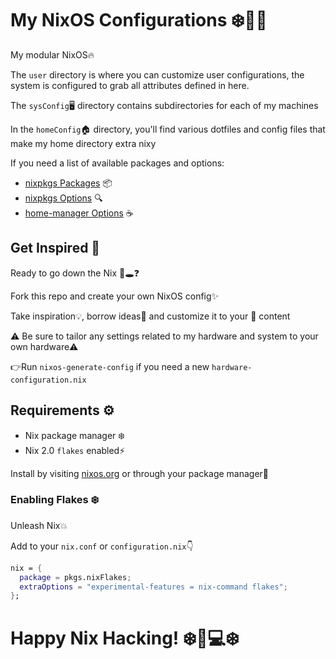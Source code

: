 # My NixOS Configurations ❄️👨‍💻

My modular NixOS🔥

The `user` directory is where you can customize user configurations, the system is configured to grab all attributes defined in here.

The `sysConfig`🖥️ directory contains subdirectories for each of my machines

In the `homeConfig`🏠️ directory, you'll find various dotfiles and config files that make my home directory extra nixy

If you need a list of available packages and options:

- [nixpkgs Packages](https://search.nixos.org/packages) 📦️
- [nixpkgs Options](https://search.nixos.org/options?) 🔍️
- [home-manager Options](https://mipmip.github.io/home-manager-option-search/) ☕️

## Get Inspired 🌟

Ready to go down the Nix 🐇🕳️❓️

Fork this repo and create your own NixOS config✨

Take inspiration💡, borrow ideas💭 and customize it to your 💖 content

⚠️ Be sure to tailor any settings related to my hardware and system to your own hardware⚠️

👉️Run `nixos-generate-config` if you need a new `hardware-configuration.nix`

## Requirements ⚙️

- Nix package manager ❄️
- Nix 2.0 `flakes` enabled⚡️

Install by visiting [nixos.org](https://www.nixos.org/) or through your package manager🚀

### Enabling Flakes ❄️

Unleash Nix💥 

Add to your `nix.conf` or `configuration.nix`👇️

```nix
nix = {
  package = pkgs.nixFlakes;
  extraOptions = "experimental-features = nix-command flakes";
};
```

# Happy Nix Hacking! ❄️🔧💻️❄️
